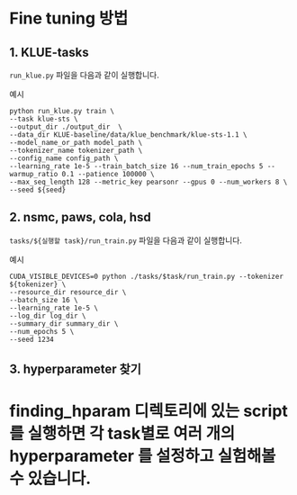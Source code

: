 # Fine tuning 방법

## 1. KLUE-tasks
`run_klue.py` 파일을 다음과 같이 실행합니다.

예시
```
python run_klue.py train \
--task klue-sts \
--output_dir ./output_dir  \
--data_dir KLUE-baseline/data/klue_benchmark/klue-sts-1.1 \
--model_name_or_path model_path \
--tokenizer_name tokenizer_path \
--config_name config_path \
--learning_rate 1e-5 --train_batch_size 16 --num_train_epochs 5 --warmup_ratio 0.1 --patience 100000 \
--max_seq_length 128 --metric_key pearsonr --gpus 0 --num_workers 8 \
--seed ${seed}
```

## 2. nsmc, paws, cola, hsd
`tasks/${실행할 task}/run_train.py` 파일을 다음과 같이 실행합니다.

예시
```
CUDA_VISIBLE_DEVICES=0 python ./tasks/$task/run_train.py --tokenizer ${tokenizer} \
--resource_dir resource_dir \
--batch_size 16 \
--learning_rate 1e-5 \
--log_dir log_dir \
--summary_dir summary_dir \
--num_epochs 5 \
--seed 1234
```

## 3. hyperparameter 찾기
# finding_hparam 디렉토리에 있는 script를 실행하면 각 task별로 여러 개의 hyperparameter 를 설정하고 실험해볼 수 있습니다.
